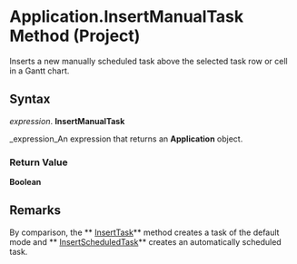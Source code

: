 
# Application.InsertManualTask Method (Project)

Inserts a new manually scheduled task above the selected task row or cell in a Gantt chart.


## Syntax

 _expression_. **InsertManualTask**

 _expression_An expression that returns an  **Application** object.


### Return Value

 **Boolean**


## Remarks

By comparison, the  ** [InsertTask](fe4676bf-8d9a-d6e9-2d5e-74fd047c3944.md)** method creates a task of the default mode and ** [InsertScheduledTask](0bf89c86-6e0b-19fb-131c-70be563876bd.md)** creates an automatically scheduled task.

